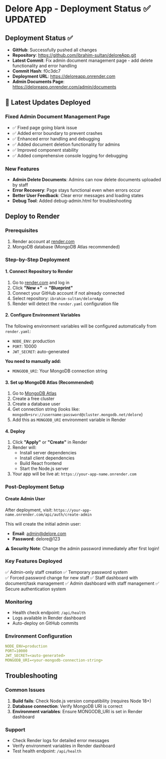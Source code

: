 # Delore App - Deployment Status ✅ UPDATED

## Deployment Status ✅
- **GitHub**: Successfully pushed all changes
- **Repository**: https://github.com/ibrahim-sultan/deloreApp.git
- **Latest Commit**: Fix admin document management page - add delete functionality and error handling
- **Commit Hash**: f0c3dc7
- **Deployment URL**: https://deloreapp.onrender.com
- **Admin Documents Page**: https://deloreapp.onrender.com/admin/documents

## 🎉 Latest Updates Deployed
### Fixed Admin Document Management Page
- ✅ Fixed page going blank issue
- ✅ Added error boundary to prevent crashes
- ✅ Enhanced error handling and debugging
- ✅ Added document deletion functionality for admins
- ✅ Improved component stability
- ✅ Added comprehensive console logging for debugging

### New Features
- **Admin Delete Documents**: Admins can now delete documents uploaded by staff
- **Error Recovery**: Page stays functional even when errors occur
- **Better User Feedback**: Clear error messages and loading states
- **Debug Tool**: Added debug-admin.html for troubleshooting

## Deploy to Render

### Prerequisites
1. Render account at [render.com](https://render.com)
2. MongoDB database (MongoDB Atlas recommended)

### Step-by-Step Deployment

#### 1. Connect Repository to Render
1. Go to [render.com](https://render.com) and log in
2. Click **"New +"** → **"Blueprint"**
3. Connect your GitHub account if not already connected
4. Select repository: `ibrahim-sultan/deloreApp`
5. Render will detect the `render.yaml` configuration file

#### 2. Configure Environment Variables
The following environment variables will be configured automatically from `render.yaml`:
- `NODE_ENV`: production
- `PORT`: 10000
- `JWT_SECRET`: auto-generated

**You need to manually add:**
- `MONGODB_URI`: Your MongoDB connection string

#### 3. Set up MongoDB Atlas (Recommended)
1. Go to [MongoDB Atlas](https://cloud.mongodb.com)
2. Create a free cluster
3. Create a database user
4. Get connection string (looks like: `mongodb+srv://username:password@cluster.mongodb.net/delore`)
5. Add this as `MONGODB_URI` environment variable in Render

#### 4. Deploy
1. Click **"Apply"** or **"Create"** in Render
2. Render will:
   - Install server dependencies
   - Install client dependencies
   - Build React frontend
   - Start the Node.js server
3. Your app will be live at: `https://your-app-name.onrender.com`

### Post-Deployment Setup

#### Create Admin User
After deployment, visit: `https://your-app-name.onrender.com/api/auth/create-admin`

This will create the initial admin user:
- **Email**: admin@delore.com
- **Password**: delore@123

⚠️ **Security Note**: Change the admin password immediately after first login!

### Key Features Deployed
✅ Admin-only staff creation
✅ Temporary password system  
✅ Forced password change for new staff
✅ Staff dashboard with document/task management
✅ Admin dashboard with staff management
✅ Secure authentication system

### Monitoring
- Health check endpoint: `/api/health`
- Logs available in Render dashboard
- Auto-deploy on GitHub commits

### Environment Configuration
```yaml
NODE_ENV=production
PORT=10000
JWT_SECRET=<auto-generated>
MONGODB_URI=<your-mongodb-connection-string>
```

## Troubleshooting

### Common Issues
1. **Build fails**: Check Node.js version compatibility (requires Node 18+)
2. **Database connection**: Verify MongoDB URI is correct
3. **Environment variables**: Ensure MONGODB_URI is set in Render dashboard

### Support
- Check Render logs for detailed error messages
- Verify environment variables in Render dashboard
- Test health endpoint: `/api/health`
